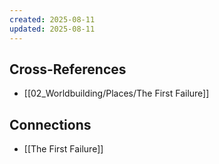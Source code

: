 ```yaml
---
created: 2025-08-11
updated: 2025-08-11
---
```




## Cross-References

- [[02_Worldbuilding/Places/The First Failure]]


## Connections

- [[The First Failure]]
